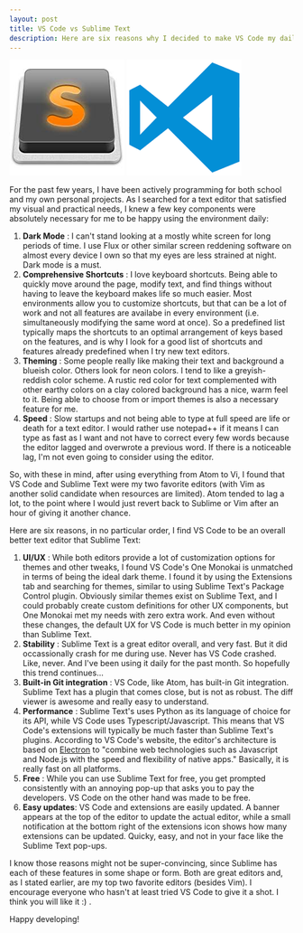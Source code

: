 ```yaml
---
layout: post
title: VS Code vs Sublime Text
description: Here are six reasons why I decided to make VS Code my daily code editor
---
```


<div id="thumbs">
    <a id="Sublime Image" href="#"><img src="../_assets/images/sublime.jpeg" alt=""/></a>
    <a id="VS Code Image" href="#"><img src="../_assets/images/vs_code.png" alt=""/></a>
    <span class="stretch"></span>
</div>

For the past few years, I have been actively programming for both school and my own personal projects. As I searched for a text editor that satisfied my visual and practical needs, I knew a few key components were absolutely necessary for me to be happy using the environment daily:

1. **Dark Mode** : I can't stand looking at a mostly white screen for long periods of time. I use Flux or other similar screen reddening software on almost every device I own so that my eyes are less strained at night. Dark mode is a must.
2. **Comprehensive Shortcuts** : I love keyboard shortcuts. Being able to quickly move around the page, modify text, and find things without having to leave the keyboard makes life so much easier. Most environments allow you to customize shortcuts, but that can be a lot of work and not all features are availabe in every environment (i.e. simultaneously modifying the same word at once). So a predefined list typically maps the shortcuts to an optimal arrangement of keys based on the features, and is why I look for a good list of shortcuts and features already predefined when I try new text editors.
3. **Theming** : Some people really like making their text and background a blueish color. Others look for neon colors. I tend to like a greyish-reddish color scheme. A rustic red color for text complemented with other earthy colors on a clay colored background has a nice, warm feel to it. Being able to choose from or import themes is also a necessary feature for me.
4. **Speed** : Slow startups and not being able to type at full speed are life or death for a text editor. I would rather use notepad++ if it means I can type as fast as I want and not have to correct every few words because the editor lagged and overwrote a previous word. If there is a noticeable lag, I'm not even going to consider using the editor.

So, with these in mind, after using everything from Atom to Vi, I found that VS Code and Sublime Text were my two favorite editors (with Vim as another solid candidate when resources are limited). Atom tended to lag a lot, to the point where I would just revert back to Sublime or Vim after an hour of giving it another chance.

Here are six reasons, in no particular order, I find VS Code to be an overall better text editor that Sublime Text:

1. **UI/UX** : While both editors provide a lot of customization options for themes and other tweaks, I found VS Code's One Monokai is unmatched in terms of being the ideal dark theme. I found it by using the Extensions tab and searching for themes, similar to using Sublime Text's Package Control plugin. Obviously similar themes exist on Sublime Text, and I could probably create custom definitions for other UX components, but One Monokai met my needs with zero extra work. And even without these changes, the default UX for VS Code is much better in my opinion than Sublime Text.
2. **Stability** : Sublime Text is a great editor overall, and very fast. But it did occassionally crash for me during use. Never has VS Code crashed. Like, never. And I've been using it daily for the past month. So hopefully this trend continues...
3. **Built-in Git integration** : VS Code, like Atom, has built-in Git integration. Sublime Text has a plugin that comes close, but is not as robust. The diff viewer is awesome and really easy to understand.
4. **Performance** : Sublime Text's uses Python as its language of choice for its API, while VS Code uses Typescript/Javascript. This means that VS Code's extensions will typically be much faster than Sublime Text's plugins. According to VS Code's website, the editor's architecture is based on [Electron](https://github.com/electron/electron) to "combine web technologies such as Javascript and Node.js with the speed and flexibility of native apps." Basically, it is really fast on all platforms.
5. **Free** : While you can use Sublime Text for free, you get prompted consistently with an annoying pop-up that asks you to pay the developers. VS Code on the other hand was made to be free. 
6. **Easy updates**: VS Code and extensions are easily updated. A banner appears at the top of the editor to update the actual editor, while a small notification at the bottom right of the extensions icon shows how many extensions can be updated. Quicky, easy, and not in your face like the Sublime Text pop-ups. 

I know those reasons might not be super-convincing, since Sublime has each of these features in some shape or form. Both are great editors and, as I stated earlier, are my top two favorite editors (besides Vim). I encourage everyone who hasn't at least tried VS Code to give it a shot. I think you will like it :) . 

Happy developing!
